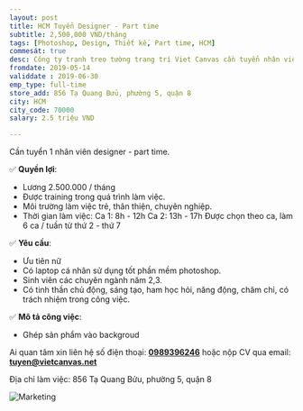 ```yaml
---
layout: post
title: HCM Tuyển Designer - Part time
subtitle: 2,500,000 VND/tháng
tags: [Photoshop, Design, Thiết kế, Part time, HCM]
commesát: true
desc: Công ty tranh treo tường trang trí Viet Canvas cần tuyển nhân viên Designer - part time. Lương cứng 2.5 triệu/tháng.
fromdate: 2019-05-14
validdate : 2019-06-30
emp_type: full-time
store_add: 856 Tạ Quang Bửu, phường 5, quận 8
city: HCM
city_code: 70000
salary: 2.5 triệu VND

---
```


Cần tuyển 1 nhân viên designer - part time.

✅ **Quyền lợi**:

- Lương 2.500.000 / tháng 
- Được training trong quá trình làm việc.
- Môi trường làm việc trẻ, thân thiện, chuyên nghiệp.
- Thời gian làm việc: 
    Ca 1: 8h - 12h
    Ca 2: 13h - 17h
    Được chọn theo ca, làm 6 ca / tuần từ thứ 2 - thứ 7


✅ **Yêu cầu**:

- Ưu tiên nữ
- Có laptop cá nhân sử dụng tốt phần mềm photoshop.
- Sinh viên các chuyên ngành năm 2,3.
- Có tinh thần chủ động, sáng tạo, ham học hỏi, năng động, chăm chỉ, có trách nhiệm trong công việc.


✅ **Mô tả công việc**:

- Ghép sản phẩm vào backgroud


Ai quan tâm xin liên hệ số điện thoại: [**0989396246**](tel:0989396246) hoặc nộp CV qua email: [**tuyen@vietcanvas.net**](mailto:tuyen@vietcanvas.net)

Địa chỉ làm việc: 856 Tạ Quang Bửu, phường 5, quận 8

![Marketing](/img/nhan-vien-designer.jpg)